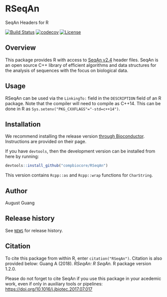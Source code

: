 # RSeqAn
SeqAn Headers for R

[![Build Status](https://travis-ci.org/compbiocore/RSeqAn.svg?branch=master)](https://travis-ci.org/compbiocore/RSeqAn) [![codecov](https://codecov.io/gh/compbiocore/RSeqAn/branch/master/graph/badge.svg)](https://codecov.io/gh/compbiocore/RSeqAn) [![License](https://img.shields.io/badge/License-BSD%203--Clause-blue.svg)](https://opensource.org/licenses/BSD-3-Clause)

## Overview

This package provides R with access to [SeqAn v2.4](http://www.seqan.de/) header files. SeqAn is an open source C++ library of efficient algorithms and data structures for the analysis of sequences with the focus on biological data.

## Usage

RSeqAn can be used via the `LinkingTo:` field in the `DESCRIPTION` field of an R package. Note that the compiler will need to compile as C++14. This can be done in R as `Sys.setenv("PKG_CXXFLAGS"="-std=c++14")`.

## Installation

We recommend installing the release version [through Bioconductor](https://bioconductor.org/packages/release/bioc/html/RSeqAn.html). Instructions are provided on their page.

If you have `devtools`, then the development version can be installed from here by running:
```r
devtools::install_github("compbiocore/RSeqAn")
```
This version contains `Rcpp::as` and `Rcpp::wrap` functions for `CharString`.

## Author

August Guang

## Release history

See [`NEWS`](/inst/NEWS) for release history.

## Citation

To cite this package from within R, enter `citation("RSeqAn")`. Citation is also provided below:
	Guang A (2018). *RSeqAn: R SeqAn.* R package version 1.2.0.

Please do not forget to cite SeqAn if you use this package in your acedemic work, even if only in auxiliary tools or pipelines: https://doi.org/10.1016/j.jbiotec.2017.07.017